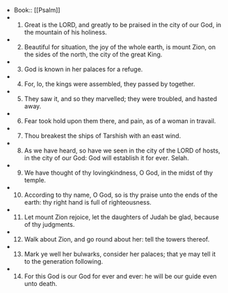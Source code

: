 - Book:: [[Psalm]]
- 1. Great is the LORD, and greatly to be praised in the city of our God, in the mountain of his holiness.
- 2. Beautiful for situation, the joy of the whole earth, is mount Zion, on the sides of the north, the city of the great King.
- 3. God is known in her palaces for a refuge.
- 4. For, lo, the kings were assembled, they passed by together.
- 5. They saw it, and so they marvelled; they were troubled, and hasted away.
- 6. Fear took hold upon them there, and pain, as of a woman in travail.
- 7. Thou breakest the ships of Tarshish with an east wind.
- 8. As we have heard, so have we seen in the city of the LORD of hosts, in the city of our God: God will establish it for ever. Selah.
- 9. We have thought of thy lovingkindness, O God, in the midst of thy temple.
- 10. According to thy name, O God, so is thy praise unto the ends of the earth: thy right hand is full of righteousness.
- 11. Let mount Zion rejoice, let the daughters of Judah be glad, because of thy judgments.
- 12. Walk about Zion, and go round about her: tell the towers thereof.
- 13. Mark ye well her bulwarks, consider her palaces; that ye may tell it to the generation following.
- 14. For this God is our God for ever and ever: he will be our guide even unto death.
